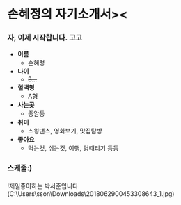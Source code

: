 # 손혜정의 자기소개서><
### 자, 이제 시작합니다. 고고


- **이름**
  - 손혜정  
- **나이**
  - ~~3...~~  
- **혈액형**
  - A형  
- **사는곳**
  - 종암동  
- **취미**
  - 스윙댄스, 영화보기, 맛집탐방  
- **좋아요**
  - 먹는것, 쉬는것, 여행, 멍때리기 등등  

### 스케줄:)
#### 
  
  
  
  !제일좋아하는 박서준입니다 (C:\Users\sson\Downloads\2018062900453308643_1.jpg)
